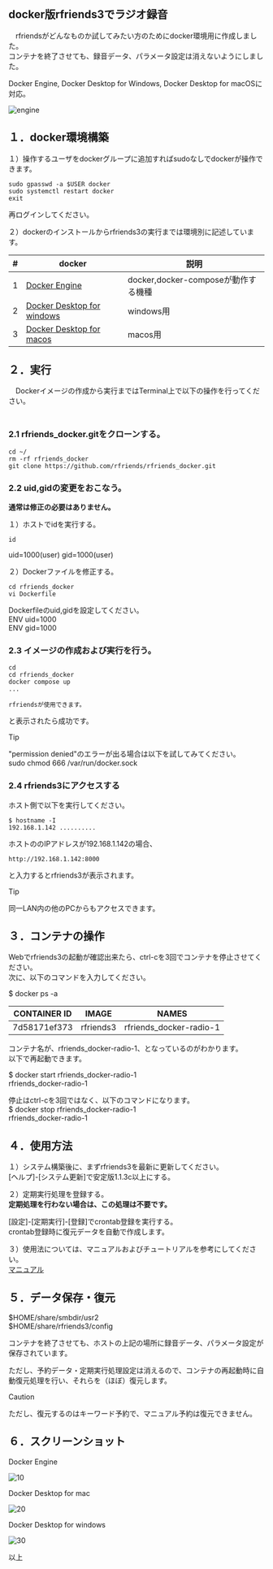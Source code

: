 ## docker版rfriends3でラジオ録音  
   
　rfriendsがどんなものか試してみたい方のためにdocker環境用に作成しました。  
 コンテナを終了させても、録音データ、パラメータ設定は消えないようにしました。  
   
 Docker Engine, Docker Desktop for Windows, Docker Desktop for macOSに対応。  
  
![engine](https://github.com/user-attachments/assets/2d6ffc34-7771-438e-9057-0cf7ccb93a28)
  
## １．docker環境構築
    
１）操作するユーザをdockerグループに追加すればsudoなしでdockerが操作できます。  
```
sudo gpasswd -a $USER docker  
sudo systemctl restart docker  
exit  
```
再ログインしてください。  
  
２）dockerのインストールからrfriends3の実行までは環境別に記述しています。  

|#|docker|説明|  
|---|---|---|  
|1|[Docker Engine](docker_engine.md)|docker,docker-composeが動作する機種|  
|2|[Docker Desktop for windows](docker_windows.md)|windows用|  
|3|[Docker Desktop for macos](docker_macos.md)|macos用|  

## ２．実行  
  
　Dockerイメージの作成から実行まではTerminal上で以下の操作を行ってください。  
　
### 2.1 rfriends_docker.gitをクローンする。  
  
```
cd ~/
rm -rf rfriends_docker
git clone https://github.com/rfriends/rfriends_docker.git   
```
 
### 2.2 uid,gidの変更をおこなう。  
  
**通常は修正の必要はありません。**  
  
１）ホストでidを実行する。 
```
id  
```
uid=1000(user) gid=1000(user)
  
２）Dockerファイルを修正する。  
  
```
cd rfriends_docker  
vi Dockerfile  
```
   
Dockerfileのuid,gidを設定してください。  
ENV uid=1000  
ENV gid=1000    
  
### 2.3 イメージの作成および実行を行う。  
  
```
cd  
cd rfriends_docker  
docker compose up  
...  
  
rfriendsが使用できます。  
```
  
と表示されたら成功です。  
  
> [!TIP]
> "permission denied"のエラーが出る場合は以下を試してみてください。   
> sudo chmod 666 /var/run/docker.sock  
  
### 2.4 rfriends3にアクセスする  
  
ホスト側で以下を実行してください。  
```
$ hostname -I
192.168.1.142 ..........  
```
  
ホストののIPアドレスが192.168.1.142の場合、
```
http://192.168.1.142:8000
```
と入力するとrfriends3が表示されます。
 
> [!TIP]   
> 同一LAN内の他のPCからもアクセスできます。  
    
## ３．コンテナの操作  
  
Webでrfriends3の起動が確認出来たら、ctrl-cを3回でコンテナを停止させてください。  
次に、以下のコマンドを入力してください。  
  
$ docker ps -a  
  

|CONTAINER ID   |IMAGE       |NAMES|  
|---|---|---|  
|7d58171ef373   |rfriends3   |rfriends_docker-radio-1 | 
  
コンテナ名が、rfriends_docker-radio-1、となっているのがわかります。  
以下で再起動できます。  
  
$ docker start rfriends_docker-radio-1  
rfriends_docker-radio-1  
  
停止はctrl-cを3回ではなく、以下のコマンドになります。  
$ docker stop rfriends_docker-radio-1  
rfriends_docker-radio-1  

## ４．使用方法
  
１）システム構築後に、まずrfriends3を最新に更新してください。  
[ヘルプ]-[システム更新]で安定版1.1.3c以上にする。 
 
２）定期実行処理を登録する。  
**定期処理を行わない場合は、この処理は不要です。**  
  
[設定]-[定期実行]-[登録]でcrontab登録を実行する。  
crontab登録時に復元データを自動で作成します。  
  
３）使用法については、マニュアルおよびチュートリアルを参考にしてください。  
[マニュアル](https://github.com/rfriends/rfriends/blob/gh-pages/manual/index.md)  
  
## ５．データ保存・復元  
  
$HOME/share/smbdir/usr2  
$HOME/share/rfriends3/config  
  
コンテナを終了させても、ホストの上記の場所に録音データ、パラメータ設定が保存されています。 
  
ただし、予約データ・定期実行処理設定は消えるので、コンテナの再起動時に自動復元処理を行い、それらを（ほぼ）復元します。

> [!CAUTION]  
> ただし、復元するのはキーワード予約で、マニュアル予約は復元できません。  
  
## ６．スクリーンショット  

  Docker Engine  
  
![10](https://github.com/user-attachments/assets/2be51085-b960-41e5-89ea-c29cc58ed233)

  Docker Desktop for mac  
  
![20](https://github.com/user-attachments/assets/ac099242-4684-4ebf-9a41-da3cd68d3c88)

  Docker Desktop for windows  
  
![30](https://github.com/user-attachments/assets/d91db14c-eb5b-40aa-be50-3f91fc6c02e8)


以上  
  
  
  
